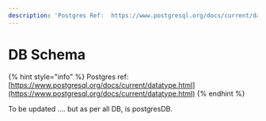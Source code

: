 ```yaml
---
description: 'Postgres Ref:  https://www.postgresql.org/docs/current/datatype.html'
---
```


# DB Schema

{% hint style="info" %}
Postgres ref:  [https://www.postgresql.org/docs/current/datatype.html](https://www.postgresql.org/docs/current/datatype.html)
{% endhint %}

To be updated .... but as per all DB, is postgresDB.

